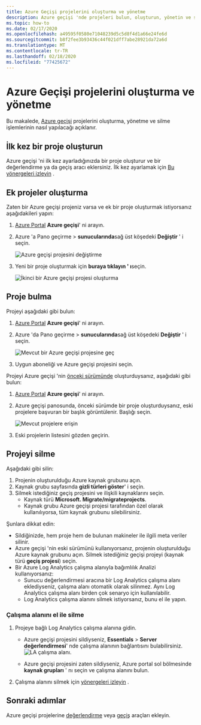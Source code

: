 ```yaml
---
title: Azure Geçişi projelerini oluşturma ve yönetme
description: Azure geçişi 'nde projeleri bulun, oluşturun, yönetin ve silin.
ms.topic: how-to
ms.date: 02/17/2020
ms.openlocfilehash: a49595f0580e71048239d5c5d8f4d1a66e24fe6d
ms.sourcegitcommit: b8f2fee3b93436c44f021dff7abe28921da72a6d
ms.translationtype: MT
ms.contentlocale: tr-TR
ms.lasthandoff: 02/18/2020
ms.locfileid: "77425672"
---
```

# <a name="create-and-manage-azure-migrate-projects"></a>Azure Geçişi projelerini oluşturma ve yönetme

Bu makalede, [Azure geçişi](migrate-services-overview.md) projelerini oluşturma, yönetme ve silme işlemlerinin nasıl yapılacağı açıklanır.


## <a name="create-a-project-for-the-first-time"></a>İlk kez bir proje oluşturun

Azure geçişi 'ni ilk kez ayarladığınızda bir proje oluşturur ve bir değerlendirme ya da geçiş aracı eklersiniz. İlk kez ayarlamak için [Bu yönergeleri izleyin](how-to-add-tool-first-time.md) .

## <a name="create-additional-projects"></a>Ek projeler oluşturma

Zaten bir Azure geçişi projeniz varsa ve ek bir proje oluşturmak istiyorsanız aşağıdakileri yapın:  

1. [Azure Portal](https://portal.azure.com) **Azure geçişi**' ni arayın.
2. Azure 'a Pano geçirme > **sunucularında**sağ üst köşedeki **Değiştir** ' i seçin.

   ![Azure geçişi projesini değiştirme](./media/create-manage-projects/switch-project.png)

3. Yeni bir proje oluşturmak için **buraya tıklayın ' ı**seçin.

   ![İkinci bir Azure geçişi projesi oluşturma](./media/create-manage-projects/create-new-project.png)


## <a name="find-a-project"></a>Proje bulma

Projeyi aşağıdaki gibi bulun:

1. [Azure Portal](https://portal.azure.com) **Azure geçişi**' ni arayın.
2. Azure 'da Pano geçirme > **sunucularında**sağ üst köşedeki **Değiştir** ' i seçin.

    ![Mevcut bir Azure geçişi projesine geç](./media/create-manage-projects/switch-project.png)

3. Uygun aboneliği ve Azure geçişi projesini seçin.


Projeyi Azure geçişi 'nin [önceki sürümünde](migrate-services-overview.md#azure-migrate-versions) oluşturduysanız, aşağıdaki gibi bulun:

1. [Azure Portal](https://portal.azure.com) **Azure geçişi**' ni arayın.
2. Azure geçişi panosunda, önceki sürümde bir proje oluşturduysanız, eski projelere başvuran bir başlık görüntülenir. Başlığı seçin.

    ![Mevcut projelere erişin](./media/create-manage-projects/access-existing-projects.png)

3. Eski projelerin listesini gözden geçirin.


## <a name="delete-a-project"></a>Projeyi silme

Aşağıdaki gibi silin:

1. Projenin oluşturulduğu Azure kaynak grubunu açın.
2. Kaynak grubu sayfasında **gizli türleri göster**' i seçin.
3. Silmek istediğiniz geçiş projesini ve ilişkili kaynaklarını seçin.
    - Kaynak türü **Microsoft. Migrate/migrateprojects**.
    - Kaynak grubu Azure geçişi projesi tarafından özel olarak kullanılıyorsa, tüm kaynak grubunu silebilirsiniz.


Şunlara dikkat edin:

- Sildiğinizde, hem proje hem de bulunan makineler ile ilgili meta veriler silinir.
- Azure geçişi 'nin eski sürümünü kullanıyorsanız, projenin oluşturulduğu Azure kaynak grubunu açın. Silmek istediğiniz geçişi projeyi (kaynak türü **geçiş projesi**) seçin.
- Bir Azure Log Analytics çalışma alanıyla bağımlılık Analizi kullanıyorsanız:
    - Sunucu değerlendirmesi aracına bir Log Analytics çalışma alanı eklediyseniz, çalışma alanı otomatik olarak silinmez. Aynı Log Analytics çalışma alanı birden çok senaryo için kullanılabilir.
    - Log Analytics çalışma alanını silmek istiyorsanız, bunu el ile yapın.

### <a name="delete-a-workspace-manually"></a>Çalışma alanını el ile silme

1. Projeye bağlı Log Analytics çalışma alanına gidin.

    - Azure geçişi projesini sildiyseniz, **Essentials** > **Server değerlendirmesi**' nde çalışma alanının bağlantısını bulabilirsiniz.
       ![LA çalışma alanı](./media/create-manage-projects/loganalytics-workspace.png).
       
    - Azure geçişi projesini zaten sildiyseniz, Azure portal sol bölmesinde **kaynak grupları** ' nı seçin ve çalışma alanını bulun.
       
2. Çalışma alanını silmek için [yönergeleri izleyin](https://docs.microsoft.com/azure/azure-monitor/platform/delete-workspace) .

## <a name="next-steps"></a>Sonraki adımlar

Azure geçişi projelerine [değerlendirme](how-to-assess.md) veya [geçiş](how-to-migrate.md) araçları ekleyin.
